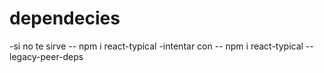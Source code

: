 # dependecies 

-si no te sirve -- npm i react-typical 
-intentar con -- npm i react-typical --legacy-peer-deps